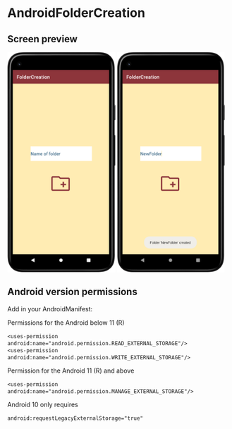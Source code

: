 # AndroidFolderCreation
## Screen preview
<p float="left">
<img height="500em" src="FolderCreationScreen0.png" title="ToastMessage's screen preview">
<img height="500em" src="FolderCreationScreen1.png" title="ToastMessage's screen preview">
</p>

## Android version permissions
Add in your AndroidManifest:

Permissions for the Android below 11 (R)
```
<uses-permission android:name="android.permission.READ_EXTERNAL_STORAGE"/>
<uses-permission android:name="android.permission.WRITE_EXTERNAL_STORAGE"/>
```
Permission for the Android 11 (R) and above
```
<uses-permission android:name="android.permission.MANAGE_EXTERNAL_STORAGE"/>
```
Android 10 only requires
```
android:requestLegacyExternalStorage="true"
```
